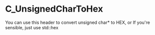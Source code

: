 # C_UnsignedCharToHex
You can use this header to convert unsigned char* to HEX, or If you're sensible, just use std::hex
